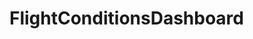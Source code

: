 <!-- Explain what the project is and how to run it -->

<!-- recreate the environement with: -->
<!-- conda env create -f environment.yml -->
# FlightConditionsDashboard
